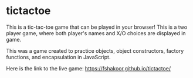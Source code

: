 # tictactoe

This is a tic-tac-toe game that can be played in your browser! This is a two player game, where both player's names and X/O choices are displayed in game.

This was a game created to practice objects, object constructors, factory functions, and encapsulation in JavaScript.

Here is the link to the live game: https://fshakoor.github.io/tictactoe/